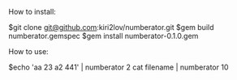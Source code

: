 How to install:

$git clone git@github.com:kiri2lov/numberator.git
$gem build numberator.gemspec
$gem install numberator-0.1.0.gem

How to use:

$echo 'aa 23 a2 441' | numberator 2
cat filename | numberator 10 